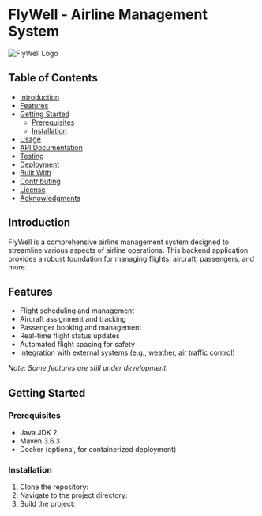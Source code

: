 # FlyWell - Airline Management System

![FlyWell Logo](path/to/logo.png)

## Table of Contents
- [Introduction](#introduction)
- [Features](#features)
- [Getting Started](#getting-started)
  - [Prerequisites](#prerequisites)
  - [Installation](#installation)
- [Usage](#usage)
- [API Documentation](#api-documentation)
- [Testing](#testing)
- [Deployment](#deployment)
- [Built With](#built-with)
- [Contributing](#contributing)
- [License](#license)
- [Acknowledgments](#acknowledgments)

## Introduction

FlyWell is a comprehensive airline management system designed to streamline various aspects of airline operations. This backend application provides a robust foundation for managing flights, aircraft, passengers, and more.

## Features

- Flight scheduling and management
- Aircraft assignment and tracking
- Passenger booking and management
- Real-time flight status updates
- Automated flight spacing for safety
- Integration with external systems (e.g., weather, air traffic control)

*Note: Some features are still under development.*

## Getting Started

### Prerequisites

- Java JDK 2
- Maven 3.6.3
- Docker (optional, for containerized deployment)

### Installation

1. Clone the repository:
2. Navigate to the project directory:
3. Build the project: